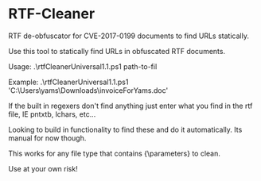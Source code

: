 # RTF-Cleaner
RTF de-obfuscator for CVE-2017-0199 documents to find URLs statically.

Use this tool to statically find URLs in obfuscated RTF documents. 

Usage: .\rtfCleanerUniversal1.1.ps1 path-to-fil


Example: .\rtfCleanerUniversal1.1.ps1 'C:\Users\yams\Downloads\invoiceForYams.doc'


If the built in regexers don't find anything just enter what you find in the rtf file, IE pntxtb, lchars, etc... 


Looking to build in functionality to find these and do it automatically. Its manual for now though.


This works for any file type that contains {\parameters} to clean.


Use at your own risk!
